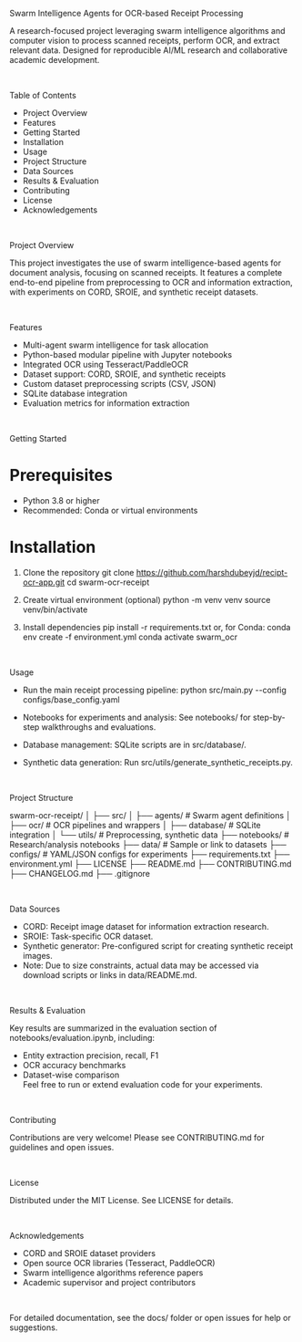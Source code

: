 Swarm Intelligence Agents for OCR-based Receipt Processing

A research-focused project leveraging swarm intelligence algorithms and computer vision to process scanned receipts, perform OCR, and extract relevant data. Designed for reproducible AI/ML research and collaborative academic development.

 

Table of Contents

- Project Overview
- Features
- Getting Started
- Installation
- Usage
- Project Structure
- Data Sources
- Results & Evaluation
- Contributing
- License
- Acknowledgements

 

Project Overview

This project investigates the use of swarm intelligence-based agents for document analysis, focusing on scanned receipts. It features a complete end-to-end pipeline from preprocessing to OCR and information extraction, with experiments on CORD, SROIE, and synthetic receipt datasets.

 

Features

- Multi-agent swarm intelligence for task allocation
- Python-based modular pipeline with Jupyter notebooks
- Integrated OCR using Tesseract/PaddleOCR
- Dataset support: CORD, SROIE, and synthetic receipts
- Custom dataset preprocessing scripts (CSV, JSON)
- SQLite database integration
- Evaluation metrics for information extraction

 

Getting Started

# Prerequisites

- Python 3.8 or higher
- Recommended: Conda or virtual environments

# Installation

1. Clone the repository
   git clone https://github.com/harshdubeyjd/recipt-ocr-app.git
   cd swarm-ocr-receipt

2. Create virtual environment (optional)
   python -m venv venv
   source venv/bin/activate

3. Install dependencies
   pip install -r requirements.txt
   or, for Conda:
   conda env create -f environment.yml
   conda activate swarm_ocr

 

Usage

- Run the main receipt processing pipeline:
  python src/main.py --config configs/base_config.yaml

- Notebooks for experiments and analysis:
  See notebooks/ for step-by-step walkthroughs and evaluations.

- Database management:
  SQLite scripts are in src/database/.

- Synthetic data generation:
  Run src/utils/generate_synthetic_receipts.py.

 

Project Structure

swarm-ocr-receipt/
│
├── src/
│   ├── agents/           # Swarm agent definitions
│   ├── ocr/              # OCR pipelines and wrappers
│   ├── database/         # SQLite integration
│   └── utils/            # Preprocessing, synthetic data
├── notebooks/            # Research/analysis notebooks
├── data/                 # Sample or link to datasets
├── configs/              # YAML/JSON configs for experiments
├── requirements.txt
├── environment.yml
├── LICENSE
├── README.md
├── CONTRIBUTING.md
├── CHANGELOG.md
├── .gitignore

 

Data Sources

- CORD: Receipt image dataset for information extraction research.
- SROIE: Task-specific OCR dataset.
- Synthetic generator: Pre-configured script for creating synthetic receipt images.
- Note: Due to size constraints, actual data may be accessed via download scripts or links in data/README.md.

 

Results & Evaluation

Key results are summarized in the evaluation section of notebooks/evaluation.ipynb, including:

- Entity extraction precision, recall, F1
- OCR accuracy benchmarks
- Dataset-wise comparison  
Feel free to run or extend evaluation code for your experiments.

 

Contributing

Contributions are very welcome! Please see CONTRIBUTING.md for guidelines and open issues.

 

License

Distributed under the MIT License. See LICENSE for details.

 

Acknowledgements

- CORD and SROIE dataset providers
- Open source OCR libraries (Tesseract, PaddleOCR)
- Swarm intelligence algorithms reference papers
- Academic supervisor and project contributors

 

For detailed documentation, see the docs/ folder or open issues for help or suggestions.

